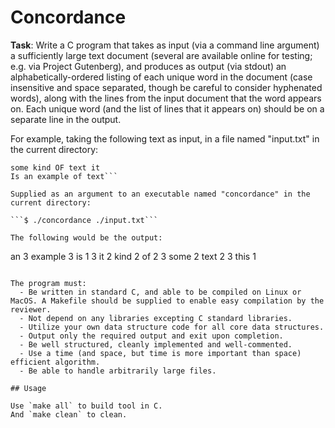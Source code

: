 # Concordance

**Task**: Write a C program that takes as input (via a command line argument) a sufficiently large text document (several are available online for testing; e.g. via Project Gutenberg), and produces as output (via stdout) an alphabetically-ordered listing of each unique word in the document (case insensitive and space separated, though be careful to consider hyphenated words), along with the lines from the input document that the word appears on. Each unique word (and the list of lines that it appears on) should be on a separate line in the output.

For example, taking the following text as input, in a file named "input.txt" in the current directory:

```This is
some kind OF text it
Is an example of text```

Supplied as an argument to an executable named "concordance" in the current directory:

```$ ./concordance ./input.txt```

The following would be the output:
```
an 3
example 3
is 1 3
it 2
kind 2
of 2 3
some 2
text 2 3
this 1
```

The program must:
  - Be written in standard C, and able to be compiled on Linux or MacOS. A Makefile should be supplied to enable easy compilation by the reviewer.
  - Not depend on any libraries excepting C standard libraries.
  - Utilize your own data structure code for all core data structures.
  - Output only the required output and exit upon completion.
  - Be well structured, cleanly implemented and well-commented.
  - Use a time (and space, but time is more important than space) efficient algorithm.
  - Be able to handle arbitrarily large files.

## Usage

Use `make all` to build tool in C.
And `make clean` to clean.